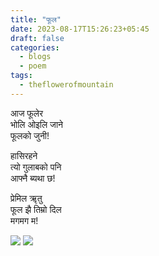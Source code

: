 ```yaml
---
title: "फूल"
date: 2023-08-17T15:26:23+05:45
draft: false
categories:
  - blogs
  - poem
tags:
  - theflowerofmountain
---
```


आज फूलेर  
भोलि ओइलि जाने  
फूलको जुनी!  <!--more-->

हासिरहने  
त्यो गुलाबको पनि   
आफ्नै ब्यथा छ!  

प्रेमिल ॠतु  
फूल झै तिम्रो दिल  
मगमग म!  

![](https://biochemicalmind.wordpress.com/wp-content/uploads/2023/01/img20200922105353.jpg?w=1024)
![](https://biochemicalmind.wordpress.com/wp-content/uploads/2023/01/img20200927063117.jpg?w=1024)